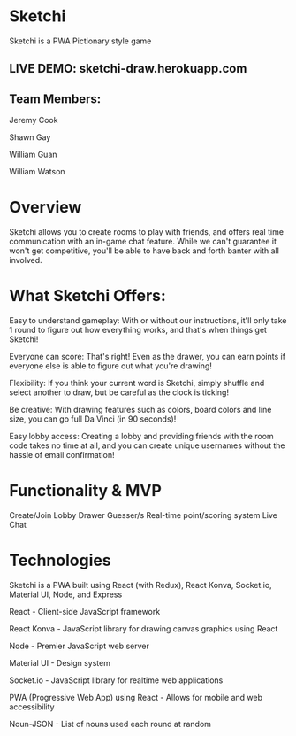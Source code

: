# Sketchi
Sketchi is a PWA Pictionary style game

## LIVE DEMO: sketchi-draw.herokuapp.com

## Team Members:

Jeremy Cook

Shawn Gay

William Guan

William Watson

# Overview

Sketchi allows you to create rooms to play with friends, and offers real time communication with an in-game chat feature. While we can't guarantee it won't get competitive, you'll be able to have back and forth banter with all involved.

# What Sketchi Offers:

Easy to understand gameplay: With or without our instructions, it'll only take 1 round to figure out how everything works, and that's when things get Sketchi!

Everyone can score: That's right! Even as the drawer, you can earn points if everyone else is able to figure out what you're drawing!

Flexibility: If you think your current word is Sketchi, simply shuffle and select another to draw, but be careful as the clock is ticking!

Be creative: With drawing features such as colors, board colors and line size, you can go full Da Vinci (in 90 seconds)!

Easy lobby access: Creating a lobby and providing friends with the room code takes no time at all, and you can create unique usernames without the hassle of email confirmation!

# Functionality & MVP
 Create/Join Lobby
 Drawer
 Guesser/s
 Real-time point/scoring system
 Live Chat

# Technologies
Sketchi is a PWA built using React (with Redux), React Konva, Socket.io, Material UI, Node, and Express

React - Client-side JavaScript framework

React Konva - JavaScript library for drawing canvas graphics using React

Node - Premier JavaScript web server

Material UI - Design system

Socket.io - JavaScript library for realtime web applications

PWA (Progressive Web App) using React - Allows for mobile and web accessibility

Noun-JSON - List of nouns used each round at random
